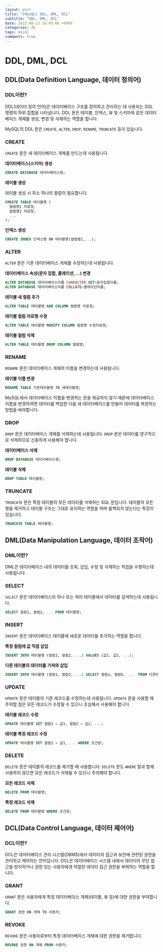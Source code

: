```yaml
---
layout: post
title: "[MySQL] DDL, DML, DCL"
subtitle: "DDL, DML, DCL"
date: 2023-08-13 18:45:00 +0900
categories: db
tags: mysql
comments: true
---
```


# DDL, DML, DCL

## DDL(Data Definition Language, 데이터 정의어)

### DDL이란?

DDL(데이터 정의 언어)은 데이터베이스 구조를 정의하고 관리하는 데 사용되는 SQL 명령의 하위 집합을 나타냅니다. DDL 문은 테이블, 인덱스, 뷰 및 스키마와 같은 데이터베이스 개체를 생성, 변경 및 삭제하는 역할을 합니다.

MySQL의 DDL 문은 `CREATE`, `ALTER`, `DROP`, `RENAME`, `TRUNCATE` 등이 있습니다.

### CREATE

`CREATE` 문은 새 데이터베이스 개체를 만드는데 사용됩니다.

**데이터베이스(스키마) 생성**

```sql
CREATE DATABASE 데이터베이스명;
```

**테이블 생성**

테이블 생성 시 최소 하나의 컬럼이 필요합니다.

```sql
CREATE TABLE 테이블명 (
  컬럼명1 자료형,
  컬럼명2 자료형,
  ...
);
```

**인덱스 생성**

```sql
CREATE INDEX 인덱스명 ON 테이블명(컬럼명1,...);
```

### ALTER

`ALTER` 문은 기존 데이터베이스 개체를 수정하는데 사용됩니다.

**데이터베이스 속성(문자 집합, 콜레이션, ...) 변경**

```sql
ALTER DATABASE 데이터베이스이름 CHARACTER SET=문자집합이름;
ALTER DATABASE 데이터베이스이름 COLLATE=콜레이션이름;
```

**테이블 새 컬럼 추가**

```sql
ALTER TABLE 테이블명 ADD COLUMN 컬럼명 자료형;
```

**테이블 컬럼 자료형 수정**

```sql
ALTER TABLE 테이블명 MODIFY COLUMN 컬럼명 수정자료형;
```

**테이블 컬럼 삭제**

```sql
ALTER TABLE 테이블명 DROP COLUMN 컬럼명;
```

### RENAME

`RENAME` 문은 데이터베이스 개체의 이름을 변경하는데 사용됩니다.

**테이블 이름 변경**

```sql
RENAME TABLE 기존테이블명 TO 새테이블명;
```

MySQL에서 데이터베이스 이름을 변경하는 문을 제공하지 않기 때문에 데이터베이스 이름을 변경하려면 데이터를 백업한 다음 새 데이터베이스를 만들어 데이터를 복원하는 방법을 써야합니다.

### DROP

`DROP` 문은 데이터베이스 개체를 삭제하는데 사용됩니다. `DROP` 문은 데이터를 영구적으로 삭제하므로 신중하게 사용해야 합니다.

**데이터베이스 삭제**

```sql
DROP DATABASE 데이터베이스명;
```

**테이블 삭제**

```sql
DROP TABLE 테이블명;
```

### TRUNCATE

`TRUNCATE` 문은 특정 테이블의 모든 데이터를 삭제하는 SQL 문입니다. 테이블의 모든 행을 제거하고 테이블 구조는 그대로 유지하는 역할을 하며 롤백되지 않는다는 특징이 있습니다.

```sql
TRUNCATE TABLE 테이블명;
```

## DML(Data Manipulation Language, 데이터 조작어)

### DML이란?

DML은 데이터베이스 내의 데이터를 조회, 삽입, 수정 및 삭제하는 작업을 수행하는데 사용됩니다.

### SELECT

`SELECT` 문은 데이터베이스의 하나 또는 여러 테이블에서 데이터를 검색하는데 사용됩니다.

```sql
SELECT 컬럼1, 컬럼2, ... FROM 테이블명;
```

### INSERT

`INSERT` 문은 데이터베이스 테이블에 새로운 데이터를 추가하는 역할을 합니다.

**특정 컬럼에 값 직접 삽입**

```sql
INSERT INTO 테이블명 (컬럼1, 컬럼2, ...) VALUES (값1, 값2, ...);
```

**다른 테이블의 데이터를 가져와 삽입**

```sql
INSERT INTO 테이블명 (컬럼1, 컬럼2, ...) SELECT 컬럼a, 컬럼b, ...  FROM 다른테이블명;
```

### UPDATE

`UPDATE` 문은 테이블의 기존 레코드를 수정하는데 사용됩니다. `UPDATE` 문을 사용할 때 주의할 점은 모든 레코드가 수정될 수 있으니 조심해서 사용해야 합니다.

**테이블 레코드 수정**

```sql
UPDATE 테이블명 SET 컬럼1 = 값1, 컬럼2 = 값2, ...;
```

**테이블 특정 레코드 수정**

```sql
UPDATE 테이블명 SET 컬럼1 = 값1, ... WHERE 조건문;
```

### DELETE

`DELETE` 문은 테이블의 레코드를 제거할 때 사용합니다. `DELETE` 문도 `WHERE` 절과 함께 사용하지 않으면 모든 레코드가 삭제될 수 있으니 주의해야 합니다.

**모든 레코드 삭제**

```sql
DELETE FROM 테이블명;
```

**특정 레코드 삭제**

```sql
DELETE FROM 테이블명 WHERE 조건문;
```

## DCL(Data Control Language, 데이터 제어어)

### DCL이란?

DCL은 데이터베이스 관리 시스템(DBMS)에서 데이터의 접근과 보안에 관련된 권한을 관리하고 제어하는 언어입니다. DCL은 데이터베이스 시스템 내에서 데이터의 무단 접근을 방지하거나 권한 있는 사용자에게 적절한 데이터 접근 권한을 부여하는 역할을 합니다.

### GRANT

`GRANT` 문은 사용자에게 특정 데이터베이스 개체(테이블, 뷰 등)에 대한 권한을 부여합니다.

```sql
GRANT 권한 ON 개체 TO 사용자;
```

### REVOKE

`REVOKE` 문은 사용자로부터 특정 데이터베이스 개체에 대한 권한을 제거합니다.

```sql
REVOKE 권한 ON 개체 FROM 사용자;
```
